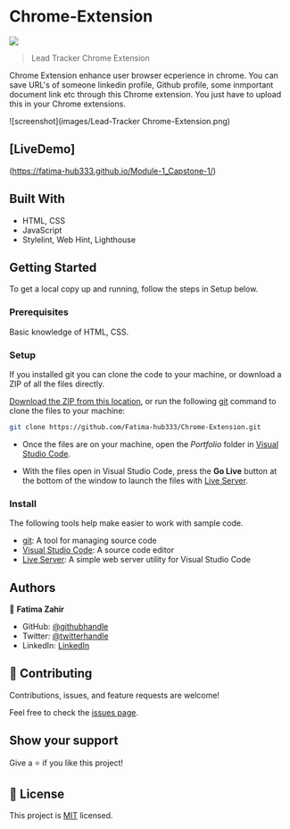 # Chrome-Extension

![](https://img.shields.io/badge/ChromeExtension-blueviolet)


> Lead Tracker Chrome Extension

Chrome Extension enhance user browser ecperience in chrome. You can save URL's of someone linkedin profile, Github profile, some inmportant document link etc through this Chrome extension. You just have to upload this in your Chrome extensions.

![screenshot](images/Lead-Tracker Chrome-Extension.png)

## [LiveDemo] 
(https://fatima-hub333.github.io/Module-1_Capstone-1/)

## Built With

- HTML, CSS
- JavaScript
- Stylelint, Web Hint, Lighthouse


## Getting Started
To get a local copy up and running, follow the steps in Setup below.

### Prerequisites
Basic knowledge of HTML, CSS.

### Setup
If you installed git you can clone the code to your machine, or download a ZIP of all the files directly.

[Download the ZIP from this location](https://github.com/Fatima-hub333/Chrome-Extension/archive/refs/heads/dev.zip), or run the following [git](https://git-scm.com/downloads) command to clone the files to your machine:

```bash
git clone https://github.com/Fatima-hub333/Chrome-Extension.git
```

- Once the files are on your machine, open the _Portfolio_ folder in [Visual Studio Code](https://code.visualstudio.com/).

- With the files open in Visual Studio Code, press the **Go Live** button at the bottom of the window to launch the files with [Live Server](https://marketplace.visualstudio.com/items?itemName=ritwickdey.LiveServer).

### Install

The following tools help make easier to work with sample code.

- [git](https://git-scm.com/downloads): A tool for managing source code
- [Visual Studio Code](https://code.visualstudio.com/): A source code editor
- [Live Server](https://marketplace.visualstudio.com/items?itemName=ritwickdey.LiveServer): A simple web server utility for Visual Studio Code

## Authors

👤 **Fatima Zahir**

- GitHub: [@githubhandle](https://github.com/Fatima-hub333)
- Twitter: [@twitterhandle](https://twitter.com/Fatima_developr)
- LinkedIn: [LinkedIn](https://www.linkedin.com/in/full-stack-webdeveloper-181583234/)

## 🤝 Contributing

Contributions, issues, and feature requests are welcome!

Feel free to check the [issues page](https://github.com/Fatima-hub333/Portfolio_Mobile_Version_Skeleton-1/issues).

## Show your support

Give a ⭐️ if you like this project!


## 📝 License

This project is [MIT](./MIT.md) licensed.
